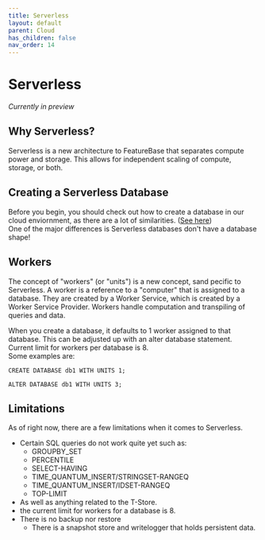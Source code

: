 ```yaml
---
title: Serverless 
layout: default
parent: Cloud
has_children: false
nav_order: 14 
---
```


# Serverless
*Currently in preview*

## Why Serverless?
Serverless is a new architecture to FeatureBase that separates compute power and storage. This allows for independent scaling of compute, storage, or both.  

## Creating a Serverless Database
Before you begin, you should check out how to create a database in our cloud enviornment, as there are a lot of similarities. ([See here](/docs/cloud/cloud-databases/cloud-db-create/))  
One of the major differences is Serverless databases don't have a database shape!

## Workers
The concept of "workers" (or "units") is a new concept, sand pecific to Serverless. A worker is a reference to a "computer" that is assigned to a database. They are created by a Worker Service, which is created by a Worker Service Provider.
Workers handle computation and transpiling of queries and data.

When you create a database, it defaults to 1 worker assigned to that database. This can be adjusted up with an alter database statement. Current limit for workers per database is 8.  
Some examples are:  
```
CREATE DATABASE db1 WITH UNITS 1;
```

```
ALTER DATABASE db1 WITH UNITS 3;
```

## Limitations
As of right now, there are a few limitations when it comes to Serverless.

-   Certain SQL queries do not work quite yet such as:  
    -   GROUPBY_SET  
    -   PERCENTILE  
    -   SELECT-HAVING  
    -   TIME_QUANTUM_INSERT/STRINGSET-RANGEQ  
    -   TIME_QUANTUM_INSERT/IDSET-RANGEQ  
    -   TOP-LIMIT  
-   As well as anything related to the T-Store.  
-   the current limit for workers for a database is 8.  
-   There is no backup nor restore
    -   There is a snapshot store and writelogger that holds persistent data.
